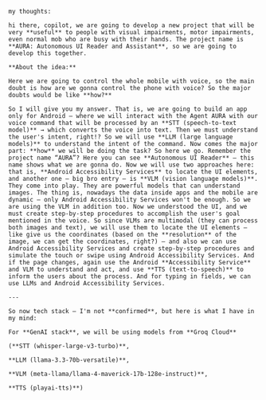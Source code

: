     my thoughts:

    hi there, copilot, we are going to develop a new project that will be very **useful** to people with visual impairments, motor impairments, even normal mob who are busy with their hands. The project name is **AURA: Autonomous UI Reader and Assistant**, so we are going to develop this together.

    **About the idea:**

    Here we are going to control the whole mobile with voice, so the main doubt is how are we gonna control the phone with voice? So the major doubts would be like **how?**

    So I will give you my answer. That is, we are going to build an app only for Android — where we will interact with the Agent AURA with our voice command that will be processed by an **STT (speech-to-text model)** → which converts the voice into text. Then we must understand the user's intent, right!? So we will use **LLM (large language models)** to understand the intent of the command. Now comes the major part: **how** we will be doing the task? So here we go. Remember the project name “AURA”? Here you can see **Autonomous UI Reader** — this name shows what we are gonna do. Now we will use two approaches here: that is, **Android Accessibility Services** to locate the UI elements, and another one — big bro entry — is **VLM (vision language models)**. They come into play. They are powerful models that can understand images. The thing is, nowadays the data inside apps and the mobile are dynamic — only Android Accessibility Services won't be enough. So we are using the VLM in addition too. Now we understood the UI, and we must create step-by-step procedures to accomplish the user's goal mentioned in the voice. So since VLMs are multimodal (they can process both images and text), we will use them to locate the UI elements — like give us the coordinates (based on the **resolution** of the image, we can get the coordinates, right?) — and also we can use Android Accessibility Services and create step-by-step procedures and simulate the touch or swipe using Android Accessibility Services. And if the page changes, again use the Android **Accessibility Service** and VLM to understand and act, and use **TTS (text-to-speech)** to inform the users about the process. And for typing in fields, we can use LLMs and Android Accessibility Services.

    ---

    So now tech stack — I'm not **confirmed**, but here is what I have in my mind:

    For **GenAI stack**, we will be using models from **Groq Cloud**

    (**STT (whisper-large-v3-turbo)**,

    **LLM (llama-3.3-70b-versatile)**,

    **VLM (meta-llama/llama-4-maverick-17b-128e-instruct)**,

    **TTS (playai-tts)**)
